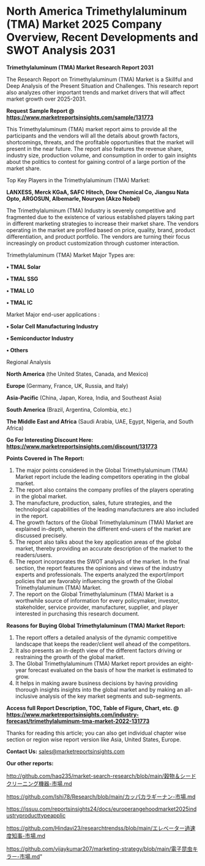 # North America Trimethylaluminum (TMA) Market 2025 Company Overview, Recent Developments and SWOT Analysis 2031

<strong>Trimethylaluminum (TMA) Market Research Report 2031</strong>

The Research Report on Trimethylaluminum (TMA) Market is a Skillful and Deep Analysis of the Present Situation and Challenges. This research report also analyzes other important trends and market drivers that will affect market growth over 2025-2031.

<strong>Request Sample Report @ <a href=https://www.marketreportsinsights.com/sample/131773>https://www.marketreportsinsights.com/sample/131773</a></strong>

This Trimethylaluminum (TMA) market report aims to provide all the participants and the vendors will all the details about growth factors, shortcomings, threats, and the profitable opportunities that the market will present in the near future. The report also features the revenue share, industry size, production volume, and consumption in order to gain insights about the politics to contest for gaining control of a large portion of the market share.

Top Key Players in the Trimethylaluminum (TMA) Market:

<strong>LANXESS, Merck KGaA, SAFC Hitech, Dow Chemical Co, Jiangsu Nata Opto, ARGOSUN, Albemarle, Nouryon (Akzo Nobel)</strong>

The Trimethylaluminum (TMA) Industry is severely competitive and fragmented due to the existence of various established players taking part in different marketing strategies to increase their market share. The vendors operating in the market are profiled based on price, quality, brand, product differentiation, and product portfolio. The vendors are turning their focus increasingly on product customization through customer interaction.

Trimethylaluminum (TMA) Market Major Types are:

<strong>• TMAL Solar

• TMAL SSG

• TMAL LO

• TMAL IC</strong>

Market Major end-user applications :

<strong>• Solar Cell Manufacturing Industry

• Semiconductor Industry

• Others</strong>

Regional Analysis

</u><strong><b>North America</b></strong> (the United States, Canada, and Mexico)

<strong><b>Europe </b></strong>(Germany, France, UK, Russia, and Italy)

<strong><b>Asia-Pacific</b></strong> (China, Japan, Korea, India, and Southeast Asia)

<strong><b>South America</b></strong> (Brazil, Argentina, Colombia, etc.)

<strong><b>The Middle East and Africa</b></strong> (Saudi Arabia, UAE, Egypt, Nigeria, and South Africa)

<strong>Go For Interesting Discount Here: <a href=https://www.marketreportsinsights.com/discount/131773>https://www.marketreportsinsights.com/discount/131773</a></strong>

<strong>Points Covered in The Report:</strong>
<ol>
  <li>The major points considered in the Global Trimethylaluminum (TMA) Market report include the leading competitors operating in the global market.</li>
  <li>The report also contains the company profiles of the players operating in the global market.</li>
  <li>The manufacture, production, sales, future strategies, and the technological capabilities of the leading manufacturers are also included in the report.</li>
  <li>The growth factors of the Global Trimethylaluminum (TMA) Market are explained in-depth, wherein the different end-users of the market are discussed precisely.</li>
  <li>The report also talks about the key application areas of the global market, thereby providing an accurate description of the market to the readers/users.</li>
  <li>The report incorporates the SWOT analysis of the market. In the final section, the report features the opinions and views of the industry experts and professionals. The experts analyzed the export/import policies that are favorably influencing the growth of the Global Trimethylaluminum (TMA) Market.</li>
  <li>The report on the Global Trimethylaluminum (TMA) Market is a worthwhile source of information for every policymaker, investor, stakeholder, service provider, manufacturer, supplier, and player interested in purchasing this research document.</li>
</ol>
<strong>Reasons for Buying Global Trimethylaluminum (TMA) Market Report:</strong>

<ol>
  <li>The report offers a detailed analysis of the dynamic competitive landscape that keeps the reader/client well ahead of the competitors.</li>
  <li>It also presents an in-depth view of the different factors driving or restraining the growth of the global market.</li>
  <li>The Global Trimethylaluminum (TMA) Market report provides an eight-year forecast evaluated on the basis of how the market is estimated to grow.</li>
  <li>It helps in making aware business decisions by having providing thorough insights insights into the global market and by making an all-inclusive analysis of the key market segments and sub-segments.</li>
</ol>
<strong>Access full Report Description, TOC, Table of Figure, Chart, etc. @ <a href=https://www.marketreportsinsights.com/industry-forecast/trimethylaluminum-tma-market-2022-131773>https://www.marketreportsinsights.com/industry-forecast/trimethylaluminum-tma-market-2022-131773</a></strong>


Thanks for reading this article; you can also get individual chapter wise section or region wise report version like Asia, United States, Europe.

<strong>Contact Us:</strong>
sales@marketreportsinsights.com

<strong>Our other reports:</strong>

<a href=http://github.com/haq235/market-search-research/blob/main/穀物＆シードクリーニング機器-市場.md>http://github.com/haq235/market-search-research/blob/main/穀物＆シードクリーニング機器-市場.md</a>

<a href=https://github.com/Ishi78/Research/blob/main/カッパカラギーナン-市場.md>https://github.com/Ishi78/Research/blob/main/カッパカラギーナン-市場.md</a>

<a href=https://issuu.com/reportsinsights24/docs/europerangehoodmarket2025industryproducttypeapplic>https://issuu.com/reportsinsights24/docs/europerangehoodmarket2025industryproducttypeapplic</a>

<a href=https://github.com/Hindavi23/researchtrendss/blob/main/エレベーター過速度知事-市場.md>https://github.com/Hindavi23/researchtrendss/blob/main/エレベーター過速度知事-市場.md</a>

<a href=https://github.com/vijaykumar207/marketing-strategy/blob/main/電子昆虫キラー-市場.md>https://github.com/vijaykumar207/marketing-strategy/blob/main/電子昆虫キラー-市場.md</a>"
